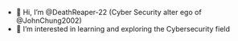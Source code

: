 - 👋 Hi, I’m @DeathReaper-22 (Cyber Security alter ego of @JohnChung2002)
- 👀 I’m interested in learning and exploring the Cybersecurity field
